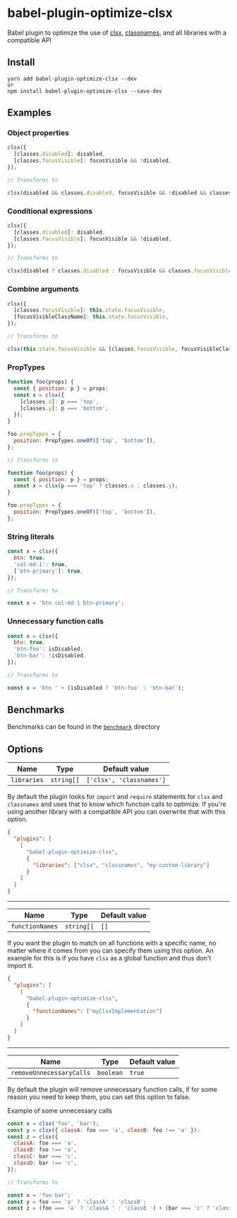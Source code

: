 # babel-plugin-optimize-clsx

Babel plugin to optimize the use of [clsx](https://github.com/lukeed/clsx), [classnames](https://github.com/JedWatson/classnames), and all libraries with a compatible API

## Install

```
yarn add babel-plugin-optimize-clsx --dev
or
npm install babel-plugin-optimize-clsx --save-dev
```

## Examples

### Object properties

```javascript
clsx({
  [classes.disabled]: disabled,
  [classes.focusVisible]: focusVisible && !disabled,
});

// Transforms to

clsx(disabled && classes.disabled, focusVisible && !disabled && classes.focusVisible);
```

### Conditional expressions

```javascript
clsx({
  [classes.disabled]: disabled,
  [classes.focusVisible]: focusVisible && !disabled,
});

// Transforms to

clsx(disabled ? classes.disabled : focusVisible && classes.focusVisible);
```

### Combine arguments

```javascript
clsx({
  [classes.focusVisible]: this.state.focusVisible,
  [focusVisibleClassName]: this.state.focusVisible,
});

// Transforms to

clsx(this.state.focusVisible && [classes.focusVisible, focusVisibleClassName]);
```

### PropTypes

```javascript
function foo(props) {
  const { position: p } = props;
  const x = clsx({
    [classes.x]: p === 'top',
    [classes.y]: p === 'bottom',
  });
}

foo.propTypes = {
  position: PropTypes.oneOf(['top', 'bottom']),
};

// Transforms to

function foo(props) {
  const { position: p } = props;
  const x = clsx(p === 'top' ? classes.x : classes.y);
}

foo.propTypes = {
  position: PropTypes.oneOf(['top', 'bottom']),
};
```

### String literals

```javascript
const x = clsx({
  btn: true,
  'col-md-1': true,
  ['btn-primary']: true,
});

// Transforms to

const x = 'btn col-md-1 btn-primary';
```

### Unnecessary function calls

```javascript
const x = clsx({
  btn: true,
  'btn-foo': isDisabled,
  'btn-bar': !isDisabled,
});

// Transforms to

const x = 'btn ' + (isDisabled ? 'btn-foo' : 'btn-bar');
```

## Benchmarks

Benchmarks can be found in the [`benchmark`](/benchmark) directory

## Options

| Name        | Type       | Default value            |
| ----------- | ---------- | ------------------------ |
| `libraries` | `string[]` | `['clsx', 'classnames']` |

By default the plugin looks for `import` and `require` statements for `clsx` and `classnames` and uses that to know which function calls to optimize. If you're using another library with a compatible API you can overwrite that with this option.

```json
{
  "plugins": [
    [
      "babel-plugin-optimize-clsx",
      {
        "libraries": ["clsx", "classnames", "my-custom-library"]
      }
    ]
  ]
}
```

---

| Name            | Type       | Default value |
| --------------- | ---------- | ------------- |
| `functionNames` | `string[]` | `[]`          |

If you want the plugin to match on all functions with a specific name, no matter where it comes from you can specify them using this option. An example for this is if you have `clsx` as a global function and thus don't import it.

```json
{
  "plugins": [
    [
      "babel-plugin-optimize-clsx",
      {
        "functionNames": ["myClsxImplementation"]
      }
    ]
  ]
}
```

---

| Name                     | Type      | Default value |
| ------------------------ | --------- | ------------- |
| `removeUnnecessaryCalls` | `boolean` | `true`        |

By default the plugin will remove unnecessary function calls, if for some reason you need to keep them, you can set this option to false.

Example of some unnecessary calls

```javascript
const x = clsx('foo', 'bar');
const y = clsx({ classA: foo === 'a', classB: foo !== 'a' });
const z = clsx({
  classA: foo === 'a',
  classB: foo !== 'a',
  classC: bar === 'c',
  classD: bar !== 'c',
});

// Transforms to

const x = 'foo bar';
const y = foo === 'a' ? 'classA' : 'classB';
const z = (foo === 'a' ? 'classA ' : 'classB ') + (bar === 'c' ? 'classC' : 'classD');
```
